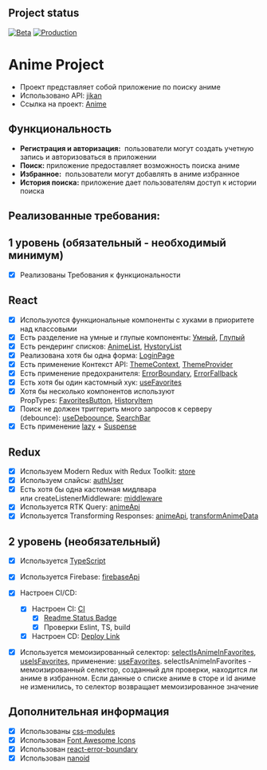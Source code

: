 ## <a id="status"></a> Project status

[![Beta](https://github.com/katya-sav/aston-project/actions/workflows/beta.yml/badge.svg)](https://github.com/katya-sav/aston-project/actions/workflows/beta.yml)
[![Production](https://github.com/katya-sav/aston-project/actions/workflows/production.yml/badge.svg)](https://github.com/katya-sav/aston-project/actions/workflows/production.yml)

# Anime Project

- Проект представляет собой приложение по поиску аниме
- Использовано API: [jikan](https://docs.api.jikan.moe/)
- Ссылка на проект: [Anime](https://aston-anime.vercel.app/)

## Функциональность

- **Регистрация и авторизация:**  пользователи могут создать учетную запись и авторизоваться в приложении
- **Поиск:** приложение предоставляет возможность поиска аниме
- **Избранное:**  пользователи могут добавлять в аниме избранное
- **История поиска:** приложение дает пользователям доступ к истории поиска

## Реализованные требования:

## 1 уровень (обязательный - необходимый минимум)

- [x] Реализованы Требования к функциональности

## React

- [x] Используются функциональные компоненты c хуками в приоритете над классовыми
- [x] Есть разделение на умные и глупые компоненты: [Умный](https://github.com/katya-sav/aston-project/blob/main/src/components/search-bar/search-bar.tsx), [Глупый](https://github.com/katya-sav/aston-project/blob/main/src/components/suggest-item/suggest-item.tsx)
- [x] Есть рендеринг списков: [AnimeList](https://github.com/katya-sav/aston-project/blob/main/src/components/anime-list/anime-list.tsx), [HystoryList](https://github.com/katya-sav/aston-project/blob/main/src/components/history-list/history-list.tsx)
- [x] Реализована хотя бы одна форма: [LoginPage](https://github.com/katya-sav/aston-project/blob/main/src/pages/login-page/login-page.tsx)
- [x] Есть применение Контекст API: [ThemeContext](https://github.com/katya-sav/aston-project/blob/main/src/shared/ui/theme/theme-context.ts), [ThemeProvider](https://github.com/katya-sav/aston-project/blob/main/src/shared/ui/theme/theme-provider.tsx)
- [x] Есть применение предохранителя: [ErrorBoundary](https://github.com/katya-sav/aston-project/blob/main/src/components/error-boundary/error-boundary.tsx), [ErrorFallback](https://github.com/katya-sav/aston-project/blob/main/src/components/error-fallback/error-fallback.tsx)
- [x] Есть хотя бы один кастомный хук: [useFavorites](https://github.com/katya-sav/aston-project/blob/main/src/hooks/use-favorites.ts)
- [x] Хотя бы несколько компонентов используют PropTypes: [FavoritesButton](https://github.com/katya-sav/aston-project/blob/main/src/components/favorites-button/favorites-button.tsx), [HistoryItem](https://github.com/katya-sav/aston-project/blob/main/src/components/history-item/history-item.tsx)
- [x] Поиск не должен триггерить много запросов к серверу (debounce): [useDeboounce](https://github.com/katya-sav/aston-project/blob/main/src/hooks/use-debounce.ts), [SearchBar](https://github.com/katya-sav/aston-project/blob/main/src/components/search-bar/search-bar.tsx)
- [x] Есть применение [lazy](https://github.com/katya-sav/aston-project/blob/main/src/App.tsx) + [Suspense](https://github.com/katya-sav/aston-project/blob/main/src/components/loader/loader.tsx)

## Redux

- [x] Используем Modern Redux with Redux Toolkit: [store](https://github.com/katya-sav/aston-project/blob/main/src/store/store.ts)
- [x] Используем слайсы: [authUser](https://github.com/katya-sav/aston-project/blob/main/src/store/slices/auth-user/auth-user.ts)
- [x] Есть хотя бы одна кастомная мидлвара или createListenerMiddleware: [middleware](https://github.com/katya-sav/aston-project/blob/main/src/store/middleware.ts)
- [x] Используется RTK Query: [animeApi](https://github.com/katya-sav/aston-project/blob/main/src/api/anime-api/anime-api.ts)
- [x] Используется Transforming Responses: [animeApi](https://github.com/katya-sav/aston-project/blob/main/src/api/anime-api/anime-api.ts), [transformAnimeData](https://github.com/katya-sav/aston-project/blob/main/src/store/transform/transform-anime-data.ts)

## 2 уровень (необязательный)

- [x] Используется [TypeScript](https://github.com/katya-sav/aston-project/blob/main/tsconfig.json)
- [x] Используется Firebase: [firebaseApi](https://github.com/katya-sav/aston-project/blob/main/src/api/firebase-api/firebase-api.ts)
- [x] Настроен CI/CD:
  - [x] Настроен CI: [CI](https://github.com/katya-sav/aston-project/blob/main/.github/workflows/production.yml)
    - [x] [Readme Status Badge](#status)
    - [x] Проверки Eslint, TS, build
  - [x] Настроен CD: [Deploy Link](https://aston-anime.vercel.app/)
- [x] Используется мемоизированный селектор: [selectIsAnimeInFavorites](https://github.com/katya-sav/aston-project/blob/main/src/store/slices/favorites/selectors.ts), [useIsFavorites](https://github.com/katya-sav/aston-project/blob/main/src/store/slices/favorites/hooks.ts), применение: [useFavorites](https://github.com/katya-sav/aston-project/blob/main/src/hooks/use-favorites.ts).
selectIsAnimeInFavorites - мемоизированный селектор, созданный для проверки, находится ли аниме в избранном. Если данные о списке аниме в сторе и id аниме не изменились, то селектор возвращает мемоизированное значение


## Дополнительная информация

- [x] Использованы [css-modules](https://github.com/katya-sav/aston-project/blob/main/src/components/anime-show/anime-show.module.css)
- [x] Использован [Font Awesome Icons](https://github.com/katya-sav/aston-project/blob/main/src/components/buttons-panel/buttons-panel.tsx)
- [x] Использован [react-error-boundary](https://github.com/katya-sav/aston-project/blob/main/src/components/error-boundary/error-boundary.tsx)
- [x] Использован [nanoid](https://github.com/katya-sav/aston-project/blob/main/src/store/slices/history/thunks.ts)
